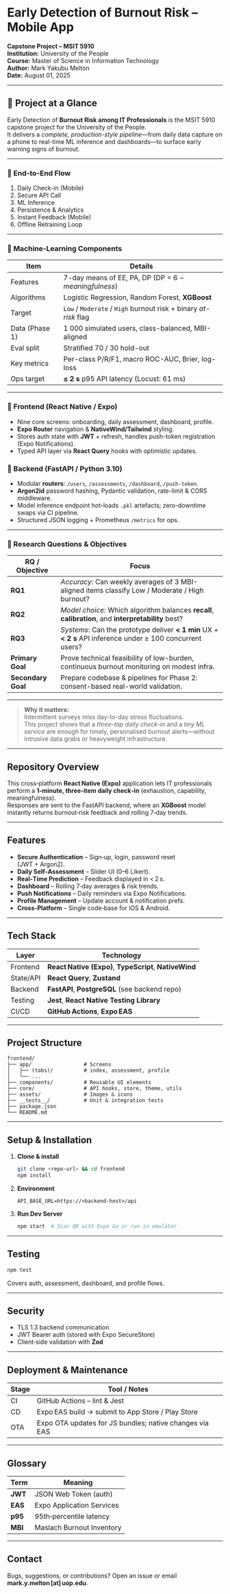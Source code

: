 # Early Detection of Burnout Risk – **Mobile App**

**Capstone Project – MSIT 5910**  
**Institution:** University of the People  
**Course:** Master of Science in Information Technology  
**Author:** Mark Yakubu Melton  
**Date:** August 01, 2025

---

## 📍 Project at a Glance

Early Detection of **Burnout Risk among IT Professionals** is the MSIT 5910 capstone project for the University of the People.  
It delivers a _complete, production-style pipeline_—from daily data capture on a phone to real-time ML inference and dashboards—to surface early warning signs of burnout.

---

### 🔄 End-to-End Flow

1. Daily Check-in (Mobile)
2. Secure API Call
3. ML Inference
4. Persistence & Analytics
5. Instant Feedback (Mobile)
6. Offline Retraining Loop

---

### 🧠 Machine-Learning Components

| Item           | Details                                                          |
| -------------- | ---------------------------------------------------------------- |
| Features       | 7-day means of EE, PA, DP (DP = 6 − _meaningfulness_)            |
| Algorithms     | Logistic Regression, Random Forest, **XGBoost**                  |
| Target         | `Low` / `Moderate` / `High` burnout risk + binary _at-risk_ flag |
| Data (Phase 1) | 1 000 simulated users, class-balanced, MBI-aligned               |
| Eval split     | Stratified 70 / 30 hold-out                                      |
| Key metrics    | Per-class P/R/F1, macro ROC-AUC, Brier, log-loss                 |
| Ops target     | **≤ 2 s** p95 API latency (Locust: 61 ms)                        |

---

### 📱 Frontend (React Native / Expo)

- Nine core screens: onboarding, daily assessment, dashboard, profile.
- **Expo Router** navigation & **NativeWind/Tailwind** styling.
- Stores auth state with **JWT** + refresh, handles push-token registration (Expo Notifications).
- Typed API layer via **React Query** hooks with optimistic updates.

### 🔧 Backend (FastAPI / Python 3.10)

- Modular **routers**: `/users`, `/assessments`, `/dashboard`, `/push-token`.
- **Argon2id** password hashing, Pydantic validation, rate-limit & CORS middleware.
- Model inference endpoint hot-loads `.pkl` artefacts; zero-downtime swaps via CI pipeline.
- Structured JSON logging + Prometheus `/metrics` for ops.

---

### 🎯 Research Questions & Objectives

| **RQ / Objective** | **Focus**                                                                                                   |
| ------------------ | ----------------------------------------------------------------------------------------------------------- |
| **RQ1**            | _Accuracy_: Can weekly averages of 3 MBI-aligned items classify Low / Moderate / High burnout?              |
| **RQ2**            | _Model choice_: Which algorithm balances **recall**, **calibration**, and **interpretability** best?        |
| **RQ3**            | _Systems_: Can the prototype deliver **< 1 min** UX + **< 2 s** API inference under ≥ 100 concurrent users? |
| **Primary Goal**   | Prove technical feasibility of low-burden, continuous burnout monitoring on modest infra.                   |
| **Secondary Goal** | Prepare codebase & pipelines for Phase 2: consent-based real-world validation.                              |

---

> **Why it matters:**  
> Intermittent surveys miss day-to-day stress fluctuations.  
> This project shows that a _three-tap daily check-in_ and a _tiny ML service_ are enough for timely, personalised burnout alerts—without intrusive data grabs or heavyweight infrastructure.

---

## Repository Overview

This cross‑platform **React Native (Expo)** application lets IT professionals perform a **1‑minute, three‑item daily check‑in** (exhaustion, capability, meaningfulness).  
Responses are sent to the FastAPI backend, where an **XGBoost** model instantly returns burnout‑risk feedback and rolling 7‑day trends.

---

## Features

- **Secure Authentication** – Sign‑up, login, password reset (JWT + Argon2).
- **Daily Self‑Assessment** – Slider UI (0–6 Likert).
- **Real‑Time Prediction** – Feedback displayed in < 2 s.
- **Dashboard** – Rolling 7‑day averages & risk trends.
- **Push Notifications** – Daily reminders via Expo Notifications.
- **Profile Management** – Update account & notification prefs.
- **Cross‑Platform** – Single code‑base for iOS & Android.

---

## Tech Stack

| Layer     | Technology                                              |
| --------- | ------------------------------------------------------- |
| Frontend  | **React Native (Expo)**, **TypeScript**, **NativeWind** |
| State/API | **React Query**, **Zustand**                            |
| Backend   | **FastAPI**, **PostgreSQL** (see backend repo)          |
| Testing   | **Jest**, **React Native Testing Library**              |
| CI/CD     | **GitHub Actions**, **Expo EAS**                        |

---

## Project Structure

```text
frontend/
├── app/                 # Screens
│   ├── (tabs)/          # index, assessment, profile
│   └── ...
├── components/          # Reusable UI elements
├── core/                # API hooks, store, theme, utils
├── assets/              # Images & icons
├── __tests__/           # Unit & integration tests
├── package.json
└── README.md
```

---

## Setup & Installation

1. **Clone & install**
   ```bash
   git clone <repo-url> && cd frontend
   npm install
   ```
2. **Environment**
   ```env
   API_BASE_URL=https://<backend-host>/api
   ```
3. **Run Dev Server**
   ```bash
   npm start  # Scan QR with Expo Go or run in emulator
   ```

---

## Testing

```bash
npm test
```

Covers auth, assessment, dashboard, and profile flows.

---

## Security

- TLS 1.3 backend communication
- JWT Bearer auth (stored with Expo SecureStore)
- Client‑side validation with **Zod**

---

## Deployment & Maintenance

| Stage | Tool / Notes                                            |
| ----- | ------------------------------------------------------- |
| CI    | GitHub Actions – lint & Jest                            |
| CD    | Expo EAS build → submit to App Store / Play Store       |
| OTA   | Expo OTA updates for JS bundles; native changes via EAS |

---

## Glossary

| Term    | Meaning                   |
| ------- | ------------------------- |
| **JWT** | JSON Web Token (auth)     |
| **EAS** | Expo Application Services |
| **p95** | 95th‑percentile latency   |
| **MBI** | Maslach Burnout Inventory |

---

## Contact

Bugs, suggestions, or contributions? Open an issue or email **mark.y.melton [at] uop.edu**.
